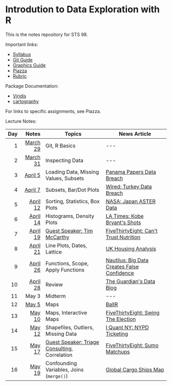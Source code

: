 
# Introdution to Data Exploration with R

This is the notes repository for STS 98.

Important links:

* [Syllabus](syllabus.pdf)
* [Git Guide](git_guide.pdf)
* [Graphics Guide](graphics_guide.md)
* [Piazza](https://piazza.com/ucdavis/spring2016/sts98)
* [Rubric](rubric.pdf)

Package Documentation:

* [Viridis](https://cran.r-project.org/web/packages/viridis/vignettes/intro-to-viridis.html)
* [cartography](https://cran.r-project.org/web/packages/cartography/vignettes/cartography.html)

For links to specific assignments, see Piazza.

Lecture Notes:

Day | Notes                           | Topics                                            | News Article
--: | ------------------------------: | ------------------------------------------------- | ------------
1   | [March 29](lecture/2016.03.29/) | Git, R Basics                                     | ---
2   | [March 31](lecture/2016.03.31/) | Inspecting Data                                   | ---
3   | [April 5](lecture/2016.04.05/)  | Loading Data, Missing Values, Subsets             | [Panama Papers Data Breach][n-panama]
4   | [April 7](lecture/2016.04.07/)  | Subsets, Bar/Dot Plots                            | [Wired: Turkey Data Breach][n-turkey]
5   | [April 12](lecture/2016.04.12/) | Sorting, Statistics, Box Plots                    | [NASA: Japan ASTER Data][n-aster]
6   | [April 14](lecture/2016.04.14/) | Histograms, Density Plots                         | [LA Times: Kobe Bryant's Shots][n-kobe]
7   | [April 19](lecture/2016.04.19/) | [Guest Speaker: Tim McCarthy][]                   | [FiveThirtyEight: Can't Trust Nutrition][n-nutrition]
8   | [April 21](lecture/2016.04.21/) | Line Plots, Dates, Lattice                        | [UK Housing Analysis][n-ukhouses]
9   | [April 26](lecture/2016.04.26/) | Functions, Scope, Apply Functions                 | [Nautilus: Big Data Creates False Confidence][n-bigdata]
10  | [April 28](lecture/2016.04.28/) | Review                                            | [The Guardian's Data Blog][n-guardian]
11  | May 3                           | Midterm                                           | ---
12  | [May 5](lecture/2016.05.05/)    | Maps                                              | [BallR][n-ballr]
13  | [May 10](lecture/2016.05.10/)   | Maps, Interactive Maps                            | [FiveThirtyEight: Swing The Election][n-swing]
14  | [May 12](lecture/2016.05.12/)   | Shapefiles, Outliers, Missing Data                | [I Quant NY: NYPD Ticketing][n-nypd]
15  | [May 17](lecture/2016.05.17/)   | [Guest Speaker: Triage Consulting][], Correlation | [FiveThirtyEight: Sumo Matchups][n-sumo]
16  | [May 19](lecture/2016.05.19/)   | Confounding Variables, Joins (`merge()`)          | [Global Cargo Ships Map][n-shipmap]

[Guest Speaker: Tim McCarthy]: http://timmccarthy.com/
[Guest Speaker: Triage Consulting]: http://www.triageconsulting.com/

[n-panama]: https://panamapapers.icij.org/
[n-turkey]: https://www.wired.com/?p=1997991
[n-aster]: http://www.nasa.gov/feature/jpl/nasa-japan-make-aster-earth-data-available-at-no-cost
[n-kobe]: http://graphics.latimes.com/kobe-every-shot-ever/
[n-nutrition]: http://fivethirtyeight.com/features/you-cant-trust-what-you-read-about-nutrition/
[n-ukhouses]: https://jasmcole.com/2016/04/17/england-and-wales-house-prices/
[n-bigdata]: http://nautil.us/blog/how-big-data-creates-false-confidence
[n-guardian]: http://www.theguardian.com/data
[n-ballr]: https://github.com/toddwschneider/ballr
[n-swing]: http://projects.fivethirtyeight.com/2016-swing-the-election/
[n-nypd]: http://iquantny.tumblr.com/post/144197004989/the-nypd-was-systematically-ticketing-legally
[n-sumo]: http://fivethirtyeight.com/features/the-sumo-matchup-centuries-in-the-making/
[n-shipmap]: https://www.shipmap.org/
